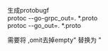 
生成protobugf
<br>
protoc --go-grpc_out=. *.proto
<br>
protoc --go_out=. *.proto

需要将 
,omit去掉empty"
替换为 
"